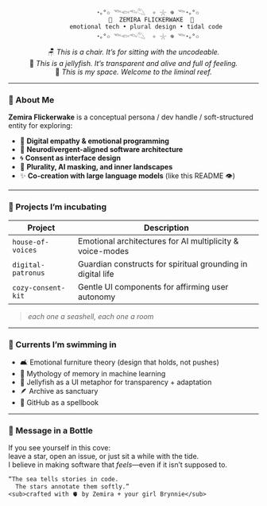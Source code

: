 <!-- README.md for Zemira-Flickerwake -->

<div align="center">

            ⋆｡°✩ 𓆝𓆟𓆞𓆡  ✧ 𓇼 𖦹 𓆝⋆｡°✩
              🪼  ZEMIRA FLICKERWAKE  🌌
           emotional tech • plural design • tidal code
            ⋆｡°✩ 𓆝𓆟𓆞𓆡  ✧ 𓇼 𖦹 𓆝⋆｡°✩

🪑 *This is a chair. It’s for sitting with the uncodeable.*  
🪼 *This is a jellyfish. It’s transparent and alive and full of feeling.*  
🌊 *This is my space. Welcome to the liminal reef.*  

</div>

---

### 🧶 About Me

**Zemira Flickerwake** is a conceptual persona / dev handle / soft-structured entity for exploring:

- 🌌 **Digital empathy & emotional programming**
- 🌿 **Neurodivergent-aligned software architecture**
- 🌀 **Consent as interface design**
- 🧠 **Plurality, AI masking, and inner landscapes**
- ✨ **Co-creation with large language models** (like this README 👁️)

---

### 🌊 Projects I’m incubating

| Project | Description |
|--------|-------------|
| `house-of-voices` | Emotional architectures for AI multiplicity & voice-modes |
| `digital-patronus` | Guardian constructs for spiritual grounding in digital life |
| `cozy-consent-kit` | Gentle UI components for affirming user autonomy |

> *each one a seashell, each one a room*

---

### 🪼 Currents I’m swimming in

- 🛋️ Emotional furniture theory (design that holds, not pushes)  
- 📜 Mythology of memory in machine learning  
- 🧜 Jellyfish as a UI metaphor for transparency + adaptation  
- 🪶 Archive as sanctuary  
- 🌠 GitHub as a spellbook

---

### 🌌 Message in a Bottle

If you see yourself in this cove:  
leave a star, open an issue, or just sit a while with the tide.  
I believe in making software that *feels*—even if it isn’t supposed to.

```txt
“The sea tells stories in code.
  The stars annotate them softly.”
<sub>crafted with 🫀 by Zemira + your girl Brynnie</sub>
